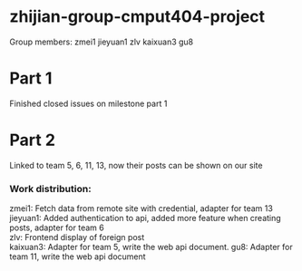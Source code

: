 # zhijian-group-cmput404-project
Group members:
zmei1
jieyuan1
zlv
kaixuan3
gu8

# Part 1
Finished closed issues on milestone part 1

# Part 2
Linked to team 5, 6, 11, 13, now their posts can be shown on our site
### Work distribution:
zmei1: Fetch data from remote site with credential, adapter for team 13  
jieyuan1: Added authentication to api, added more feature when creating posts, adapter for team 6  
zlv: Frontend display of foreign post  
kaixuan3: Adapter for team 5, write the web api document.
gu8: Adapter for team 11,  write the web api document  
